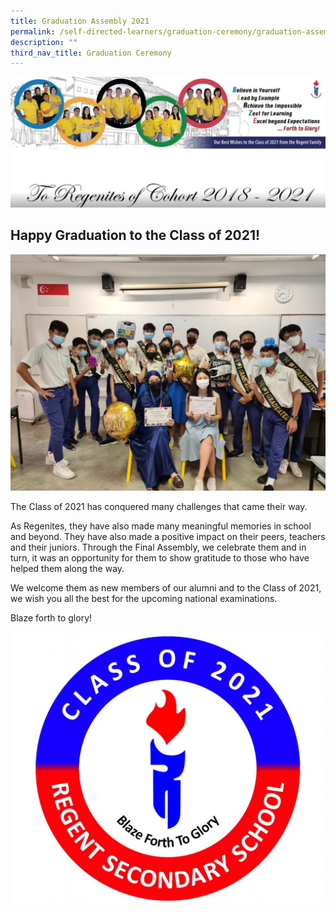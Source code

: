 ```yaml
---
title: Graduation Assembly 2021
permalink: /self-directed-learners/graduation-ceremony/graduation-assembly-2021/
description: ""
third_nav_title: Graduation Ceremony
---
```

![](/images/Cohort-Banner-1024x424.jpg)

## **Happy Graduation to the Class of 2021!**

![](/images/Grad-photo-1024x768.jpg)

The Class of 2021 has conquered many challenges that came their way.

As Regenites, they have also made many meaningful memories in school and beyond. They have also made a positive impact on their peers, teachers and their juniors. Through the Final Assembly, we celebrate them and in turn, it was an opportunity for them to show gratitude to those who have helped them along the way.

We welcome them as new members of our alumni and to the Class of 2021, we wish you all the best for the upcoming national examinations.

Blaze forth to glory!

![](/images/grad-crest-1024x890.jpg)